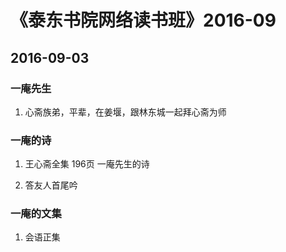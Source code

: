 # 《泰东书院网络读书班》2016-09

## 2016-09-03

### 一庵先生

1. 心斋族弟，平辈，在姜堰，跟林东城一起拜心斋为师

### 一庵的诗

1. 王心斋全集 196页 一庵先生的诗

2. 答友人首尾吟

### 一庵的文集

1. 会语正集
